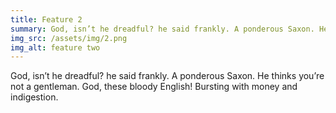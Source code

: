 ```yaml
---
title: Feature 2
summary: God, isn’t he dreadful? he said frankly. A ponderous Saxon. He thinks you’re not a gentleman. God, these bloody English! Bursting with money and indigestion.
img_src: /assets/img/2.png
img_alt: feature two
---
```

God, isn’t he dreadful? he said frankly. A ponderous Saxon. He thinks you’re not a gentleman. God, these bloody English! Bursting with money and indigestion.
